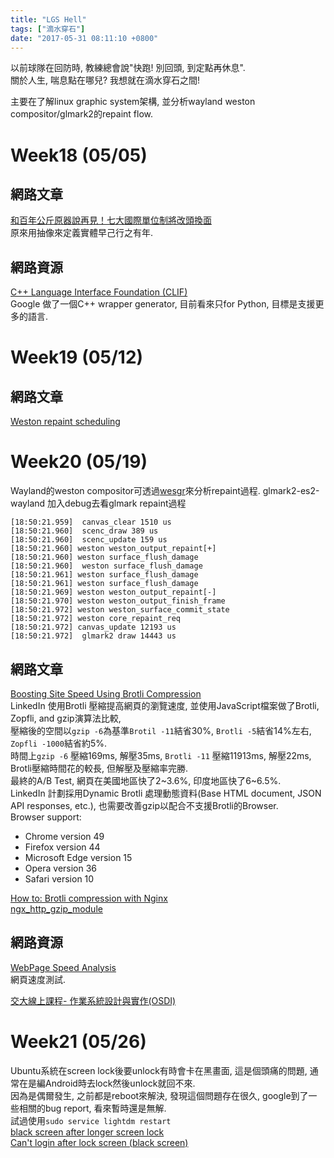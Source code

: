 ```yaml
---
title: "LGS Hell"
tags: ["滴水穿石"]
date: "2017-05-31 08:11:10 +0800"
---
```


以前球隊在回防時, 教練總會說"快跑! 別回頭, 到定點再休息".  
關於人生, 喘息點在哪兒? 我想就在滴水穿石之間!  

主要在了解linux graphic system架構, 並分析wayland weston compositor/glmark2的repaint flow.  

# Week18 (05/05)  

## 網路文章  

[和百年公斤原器說再見！七大國際單位制將改頭換面](http://pansci.asia/archives/111737)  
原來用抽像來定義實體早己行之有年.  

## 網路資源  

[C++ Language Interface Foundation (CLIF)](https://github.com/google/clif)  
Google 做了一個C++ wrapper generator, 目前看來只for Python, 目標是支援更多的語言.  

# Week19 (05/12)  

## 網路文章  

[Weston repaint scheduling](http://ppaalanen.blogspot.tw/2015/02/weston-repaint-scheduling.html)  

# Week20 (05/19)  

Wayland的weston compositor可透過[wesgr](https://github.com/ppaalanen/wesgr)來分析repaint過程. 
glmark2-es2-wayland 加入debug去看glmark repaint過程  

```
[18:50:21.959]  canvas_clear 1510 us
[18:50:21.960]  scenc_draw 389 us
[18:50:21.960]  scenc_update 159 us
[18:50:21.960] weston weston_output_repaint[+]
[18:50:21.960] weston surface_flush_damage
[18:50:21.960]  weston surface_flush_damage
[18:50:21.961] weston surface_flush_damage
[18:50:21.961] weston surface_flush_damage
[18:50:21.969] weston weston_output_repaint[-]
[18:50:21.970] weston weston_output_finish_frame
[18:50:21.972] weston weston_surface_commit_state
[18:50:21.972] weston core_repaint_req
[18:50:21.972] canvas_update 12193 us
[18:50:21.972]  glmark2 draw 14443 us

```

## 網路文章  

[Boosting Site Speed Using Brotli Compression](https://engineering.linkedin.com/blog/2017/05/boosting-site-speed-using-brotli-compression)  
LinkedIn 使用Brotli 壓縮提高網頁的瀏覽速度, 並使用JavaScript檔案做了Brotli, Zopfli, and gzip演算法比較,  
壓縮後的空間以`gzip -6`為基準`Brotil -11`結省30%, `Brotli -5`結省14%左右, `Zopfli -1000`結省約5%.  
時間上`gzip -6` 壓縮169ms, 解壓35ms, `Brotli -11` 壓縮11913ms, 解壓22ms, Brotli壓縮時間花的較長, 但解壓及壓縮率完勝.  
最終的A/B Test, 網頁在美國地區快了2~3.6%, 印度地區快了6~6.5%.  
LinkedIn 計劃採用Dynamic Brotli 處理動態資料(Base HTML document, JSON API responses, etc.), 也需要改善gzip以配合不支援Brotli的Browser.  
Browser support:  
* Chrome version 49  
* Firefox version 44  
* Microsoft Edge version 15  
* Opera version 36  
* Safari version 10  

[How to: Brotli compression with Nginx](https://www.enovate.co.uk/blog/2017/02/28/how-to-brotli-compression-with-nginx)  
[ngx_http_gzip_module](http://nginx.org/en/docs/http/ngx_http_gzip_module.html)  

## 網路資源  

[WebPage Speed Analysis](https://my.we-amp.com/pagespeed/test)  
網頁速度測試. 

[交大線上課程- 作業系統設計與實作(OSDI)](http://ocw.nctu.edu.tw/course_detail.php?bgid=9&gid=0&nid=546)   


# Week21 (05/26)  
Ubuntu系統在screen lock後要unlock有時會卡在黑畫面, 這是個頭痛的問題, 通常在是編Android時去lock然後unlock就回不來.  
因為是偶爾發生, 之前都是reboot來解決, 發現這個問題存在很久, google到了一些相關的bug report, 看來暫時還是無解.  
試過使用`sudo service lightdm restart`  
[black screen after longer screen lock](https://bugs.launchpad.net/ubuntu/+source/light-locker/+bug/1320989)  
[Can't login after lock screen (black screen) ](https://bugs.launchpad.net/ubuntu/+source/unity/+bug/1617471)  

